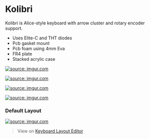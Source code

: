 # Kolibri

Kolibri is Alice-style keyboard with arrow cluster and rotary encoder support.
- Uses Elite-C and THT diodes
- Pcb gasket mount
- Pcb foam using 4mm Eva
- FR4 plate
- Stacked acrylic case

<a href="https://imgur.com/d0MEZ7v"><img src="https://i.imgur.com/d0MEZ7v.jpg" title="source: imgur.com" /></a>

<a href="https://imgur.com/5kfvzkP"><img src="https://i.imgur.com/5kfvzkP.jpg" title="source: imgur.com" /></a>

<a href="https://imgur.com/DSsTqab"><img src="https://i.imgur.com/DSsTqab.jpg" title="source: imgur.com" /></a>

<a href="https://imgur.com/aIfa4iq"><img src="https://i.imgur.com/aIfa4iq.jpg" title="source: imgur.com" /></a>

### Default Layout
<a href="https://imgur.com/xrApOlS"><img src="https://i.imgur.com/xrApOlS.png" title="source: imgur.com" /></a>
> View on [Keyboard Layout Editor](http://www.keyboard-layout-editor.com/##@@_y:0.75&x:17.2%3B&=Rotary%2F%2F%0A%0A%0A%0A%0A%0APgUp%3B&@_y:-0.85&x:3%3B&=%2F@%0A2%3B&@_y:-0.8999999999999999&x:1%3B&=Esc&=!%0A1&_x:9.95%3B&=%2F_%0A-&=+%0A%2F=&_w:2%3B&=Backspace%3B&@_y:-0.25&x:17.45%3B&=PgDn%3B&@_y:-0.75&x:0.75&w:1.5%3B&=Tab&=Q&_x:9.45%3B&=P&=%7B%0A%5B&=%7D%0A%5D&_w:1.5%3B&=%7C%0A%5C%3B&@_y:-0.25&x:17.7%3B&=Delete%3B&@_y:-0.75&x:0.5&w:1.75%3B&=Caps%20Lock&=A&_x:9.95%3B&=%2F:%0A%2F%3B&=%22%0A'&_w:2.25%3B&=Enter%3B&@_x:0.25&w:2.25%3B&=Shift&=Z&_x:9.45%3B&=%3E%0A.&=%3F%0A%2F%2F&_w:1.75%3B&=Shift%3B&@_y:-0.75&x:16.95%3B&=%E2%86%91%3B&@_y:-0.25&x:0.25&w:1.5%3B&=Ctrl&_x:12.45&w:1.5%3B&=Ctrl%3B&@_y:-0.75&x:15.95%3B&=%E2%86%90&=%E2%86%93&=%E2%86%92%3B&@_r:12&y:-6.1&x:5.3%3B&=$%0A4%3B&@_y:-1.0000000000000004&x:6.3%3B&=%25%0A5%3B&@_y:-0.9999999999999999&x:7.3%3B&=%5E%0A6%3B&@_y:-0.9999999999999996&x:4.3%3B&=%23%0A3%3B&@_y:-4.440892098500626e-16&x:3.8%3B&=W&=E&=R&=T%3B&@_x:4.05%3B&=S&=D&=F&=G%3B&@_x:4.55%3B&=X&=C&=V&=B%3B&@_x:4.55&w:1.5%3B&=Alt&_w:2%3B&=Space&=Fn%3B&@_r:-12&y:-1.5500000000000003&x:8.25%3B&=%2F&%0A7&=*%0A8&=(%0A9&=)%0A0%3B&@_x:7.75%3B&=Y&=U&=I&=O%3B&@_x:8%3B&=H&=J&=K&=L%3B&@_x:7.5%3B&=B&=N&=M&=%3C%0A,%3B&@_x:7.5&w:2.75%3B&=Space&_w:1.5%3B&=Alt)
